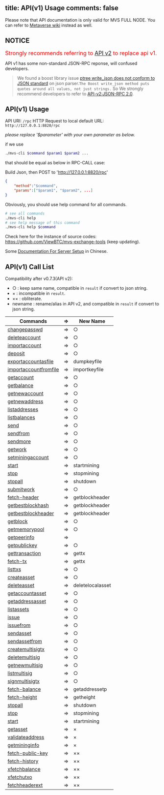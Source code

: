 title: API(v1) Usage
comments: false
---

Please note that API documentation is only valid for MVS FULL NODE.
You can refer to [Metaverse wiki](https://github.com/mvs-org/metaverse/wiki/Metaverse-API-Call-List) instead as well.

## NOTICE
<font color=red size=4>Strongly recommends referring to <a href=/api_v2/>API v2</a> to replace api v1.</font>

API v1 has some non-standard JSON-RPC reponse, will confused developers.
>We found a boost library issue [ptree write_json does not conform to JSON standard](https://svn.boost.org/trac10/ticket/9721) on json parser.`The Boost write_json method puts quotes around all values, not just strings.` So We strongly recommend developers to refer to [API-v2:JSON-RPC 2.0](/api_v2).

## API(v1) Usage

API URI: `/rpc`
HTTP Request to local default URL: `http://127.0.0.1:8820/rpc`

*please replace '$parameter' with your own parameter as below.*

if we use
```bash
./mvs-cli $command $param1 $param2 ...
```
that should be equal as below in RPC-CALL case:

Build Json, then POST to 'http://127.0.0.1:8820/rpc'
```json
{
    "method":"$command",
    "params":["$param1", "$param2", ...]
}
```
Obviously, you should use help command for all commands.
```bash
# see all commands
./mvs-cli help
# see help message of this command
./mvs-cli help $command
```
Check here for the instance of source codes: <https://github.com/ViewBTC/mvs-exchange-tools> (keep updating).

Some [Documentation For Server Setup](http://blog.mvs.live/metaverse-setup-guide-for-service/) in Chinese.


## API(v1) Call List
Compatibility after v0.7.3(API v2):
* ○  : keep same name, compatible in `result` if convert to json string.
* ×  : incompatible in `result`.
* ×× : obliterate.
* newname : rename/alias in API v2, and compatible in `result` if convert to json string.

| Commands | => | New Name | 
| ------- |  ------------ |------------ | 
| [changepasswd](#changepasswd)| => |  ○  |  
| [deleteaccount](#deleteaccount)| => | ○|  
| [importaccount](#importaccount)| => | ○ |  
| [deposit](#deposit)| => | ○ |  
| [exportaccountasfile](#exportaccountasfile)| => | dumpkeyfile |  
| [importaccountfromfile](#importaccountfromfile)| => | importkeyfile |  
| [getaccount](#getaccount)| => | ○ |  
| [getbalance](#getbalance)| => | ○ |  
| [getnewaccount](#getnewaccount)| => | ○|  
| [getnewaddress](#getnewaddress)| => | ○ |  
| [listaddresses](#listaddresses)| => | ○ |  
| [listbalances](#listbalances)| => | ○ |  
| [send](#send)| => | ○ |  
| [sendfrom](#sendfrom)| => | ○ |  
| [sendmore](#sendmore)| => | ○ |  
| [getwork](#getwork)| => | ○ |  
| [setminingaccount](#setminingaccount)| => | ○ |  
| [start](#start)| => | startmining |
| [stop](#stop)| => | stopmining |
| [stopall](#stopall)| => | shutdown |
| [submitwork](#submitwork)| => | ○ |  
| [fetch-header](#fetchheaderext)| => | getblockheader |  
| [getbestblockhash](#getbestblockhash)| => | getblockheader |  
| [getbestblockheader](#getbestblockheader)| => | getblockheader |  
| [getblock](#getblock)| => | ○ |  
| [getmemorypool](#getmemorypool)| => | ○ |  
| [getpeerinfo](#getpeerinfo)| => |  |  
| [getpublickey](#getpublickey)| => | ○ |  
| [gettransaction](#gettransaction)| => | gettx |  
| [fetch-tx](#listtxs)| => | gettx |  
| [listtxs](#listtxs)| => | ○ |  
| [createasset](#createasset)| => | ○ |  
| [deleteasset](#deleteasset)| => | deletelocalasset |  
| [getaccountasset](#getaccountasset)| => | ○ |  
| [getaddressasset](#getaddressasset)| => | ○ |  
| [listassets](#listassets)| => | ○ |  
| [issue](#issue)| => | ○ |  
| [issuefrom](#issuefrom)| => | ○ |  
| [sendasset](#sendasset)| => | ○ |  
| [sendassetfrom](#sendassetfrom)| => | ○ |  
| [createmultisigtx](#createmultisigtx)| => | ○ |  
| [deletemultisig](#deletemultisig)| => | ○ |  
| [getnewmultisig](#getnewmultisig)| => | ○ |  
| [listmultisig](#listmultisig)| => | ○ |  
| [signmultisigtx](#signmultisigtx)| => | ○ |  
| [fetch-balance](#fetch-balance)| => | getaddressetp |
| [fetch-height](#fetch-height)| => | getheight |
| [stopall](#stopall)| => | shutdown |  
| [stop](#stop)| => | stopmining |  
| [start](#start)| => | startmining |  
| [getasset](#getasset)| => | × |  
| [validateaddress](#validateaddress)| => | × |  
| [getmininginfo](#getmininginfo)| => | × |  
| [fetch-public-key](#fetch-public-key)| => | ×× |  
| [fetch-history](#fetch-public-key)| => | ×× |  
| [xfetchbalance](#xfetchbalance)| => | ×× |  
| [xfetchutxo](#xfetchutxo)| => | ×× |  
| [fetchheaderext](#fetchheaderext)| => | ×× |  

